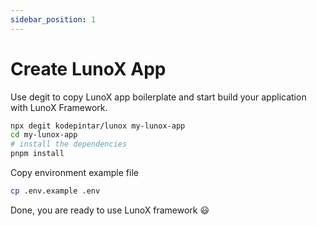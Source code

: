 ```yaml
---
sidebar_position: 1
---
```


# Create LunoX App
Use degit to copy LunoX app boilerplate and start build your application with LunoX Framework.
```bash
npx degit kodepintar/lunox my-lunox-app
cd my-lunox-app
# install the dependencies
pnpm install
```
Copy environment example file
```bash
cp .env.example .env
```
Done, you are ready to use LunoX framework :smiley:

